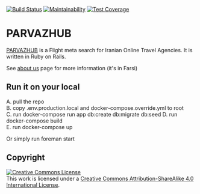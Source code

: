 [![Build Status](https://travis-ci.org/sizief/parvazhub.svg?branch=master)](https://travis-ci.org/sizief/parvazhub) [![Maintainability](https://api.codeclimate.com/v1/badges/82b1750afce7d8a317d0/maintainability)](https://codeclimate.com/github/sizief/parvazhub/maintainability) [![Test Coverage](https://api.codeclimate.com/v1/badges/82b1750afce7d8a317d0/test_coverage)](https://codeclimate.com/github/sizief/parvazhub/test_coverage)
  
  
# PARVAZHUB
[PARVAZHUB](https://parvazhub.com) is a Flight meta search for Iranian Online Travel Agencies. It is written in Ruby on Rails.  

See [about us](https://parvazhub.com/us) page for more information (it's in Farsi)


## Run it on your local 
A. pull the repo  
B. copy .env.production.local and docker-compose.override.yml to root  
C. run docker-compose run app db:create db:migrate db:seed
D. run docker-compose build  
E. run docker-compose up  

  
Or simply run foreman start

## Copyright
<a rel="license" href="http://creativecommons.org/licenses/by-sa/4.0/"><img alt="Creative Commons License" style="border-width:0" src="https://i.creativecommons.org/l/by-sa/4.0/88x31.png" /></a><br />This work is licensed under a <a rel="license" href="http://creativecommons.org/licenses/by-sa/4.0/">Creative Commons Attribution-ShareAlike 4.0 International License</a>.